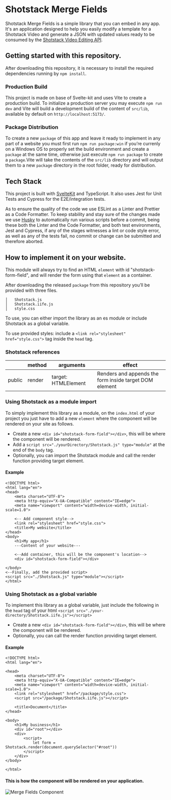 # Shotstack Merge Fields

Shotstack Merge Fields is a simple library that you can embed in any app. It's an application designed to help you easily modify a template for a Shotstack Video and generate a JSON with updated values ready to be consumed by the [Shotstack Video Editing API](https://shotstack.io/product/video-editing-api/).

## Getting started with this repository.

After downloading this repository, it is necessary to install the required dependencies running by `npm install`.

### Production Build

This project is made on base of Svelte-kit and uses Vite to create a production build. To initialize a production server you may execute `npm run dev` and Vite will build a development build of the content of `src/lib`, available by default on `http://localhost:5173/`.

### Package Distribution

To create a new `package` of this app and leave it ready to implement in any part of a website you must first run `npm run package:win` if you’re currenly on a Windows OS to properly set the build environment and create a `package` at the same time, otherwise just execute `npm run package` to create a `package`.Vite will take the contents of the `src/lib` directory and will output them to a new `package` directory in the root folder, ready for distribution.

## Tech Stack

This project is built with [SvelteKit](https://kit.svelte.dev/) and TypeScript. It also uses Jest for Unit Tests and Cypress for the E2E/integration tests.

As to ensure the quality of the code we use ESLint as a Linter and Prettier as a Code Formatter. To keep stability and stay sure of the changes made we use [Husky](https://typicode.github.io/husky/#/) to automatically run various scripts before a commit, being these both the Linter and the Code Formatter, and both test environments, Jest and Cypress, if any of the stages witnesses a lint or code style error, as well as any of the tests fail, no commit or change can be submitted and therefore aborted.

## How to implement it on your website.

This module will always try to find an HTML `element` with id "shotstack-form-field", and will render the form using that `element` as a container.

After downloading the released `package` from this repository you’ll be provided with three files.

```
│   Shotstack.js
│   Shotstack.iife.js
│   style.css

```

To use, you can either import the library as an es module or include Shotstack as a global variable.

To use provided styles: include a `<link rel="stylesheet" href="style.css">` tag inside the `head` tag.

### Shotstack references

|        | method | arguments           | effect                                                 |
| ------ | ------ | ------------------- | ------------------------------------------------------ |
| public | render | target: HTMLElement | Renders and appends the form inside target DOM element |

### Using Shotstack as a module import

To simply implement this library as a module, on the `index.html` of your project you just have to add a new `element` where the component will be rendered on your site as follows.

- Create a new `<div id="shotstack-form-field"></div>`, this will be where the component will be rendered.
- Add a `script src="./yourDirectory/Shotstack.js" type="module"` at the end of the `body` tag.
- Optionally, you can import the Shotstack module and call the render function providing target element.

#### Example

```
<!DOCTYPE html>
<html lang="en">
<head>
    <meta charset="UTF-8">
    <meta http-equiv="X-UA-Compatible" content="IE=edge">
    <meta name="viewport" content="width=device-width, initial-scale=1.0">

    <-- Add component style-->
    <link rel="stylesheet" href="style.css">
    <title>My website</title>
</head>
<body>
    <h1>My app</h1>
    ---Content of your website---

    <--Add container, this will be the component's location-->
    <div id="shotstack-form-field"></div>

</body>
<--Finally, add the provided script>
<script src="./Shotstack.js" type="module"></script>
</html>
```

### Using Shotstack as a global variable

To implement this library as a global variable, just include the following in the `head` tag of your html `<script src="./your-directory/Shotstack.iife.js"></script>`

- Create a new `<div id="shotstack-form-field"></div>`, this will be where the component will be rendered.
- Optionally, you can call the render function providing target element.

#### Example

```
<!DOCTYPE html>
<html lang="en">

<head>
    <meta charset="UTF-8">
    <meta http-equiv="X-UA-Compatible" content="IE=edge">
    <meta name="viewport" content="width=device-width, initial-scale=1.0">
    <link rel="stylesheet" href="/package/style.css">
    <script src="/package/Shotstack.iife.js"></script>

    <title>Document</title>
</head>

<body>
    <h1>My business</h1>
    <div id="root"></div>
    <div>
        <script>
            let form = Shotstack.render(document.querySelector("#root"))
        </script>
    </div>
</body>

</html>
```

#### This is how the component will be rendered on your application.

![Merge Fields Component](https://i.gyazo.com/ef623968ebe67f20322c43b43d16ba2b.png)
